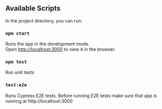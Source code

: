 ## Available Scripts

In the project directory, you can run:

### `npm start`

Runs the app in the development mode.\
Open [http://localhost:3000](http://localhost:3000) to view it in the browser.


### `npm test`

Run unit tests

### `test:e2e`

Runs Cypress E2E tests. Before running E2E tests make sure that app is running at http://localhost:3000
